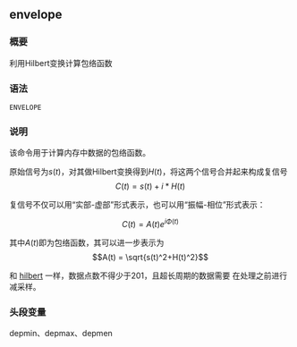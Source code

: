 ## envelope 

### 概要

利用Hilbert变换计算包络函数

### 语法

``` {.bash}
ENVELOPE
```

### 说明

该命令用于计算内存中数据的包络函数。

原始信号为$s(t)$，对其做Hilbert变换得到$H(t)$，将这两个信号合并起来构成复信号
$$C(t) = s(t) + i*H(t)$$

复信号不仅可以用“实部-虚部”形式表示，也可以用“振幅-相位”形式表示：

$$C(t) = A(t) e^{i\Phi(t)}$$

其中$A(t)$即为包络函数，其可以进一步表示为
$$A(t) = \sqrt{s(t)^2+H(t)^2}$$

和 [hilbert](/commands/hilbert.md)
一样，数据点数不得少于201，且超长周期的数据需要 在处理之前进行减采样。

### 头段变量

depmin、depmax、depmen
